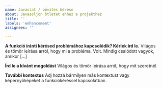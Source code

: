 ```yaml
---
name: Javaslat / bővítés kérése
about: Javasoljon ötletet ehhez a projekthez
title: ''
labels: 'enhancement'
assignees: ''

---
```


**A funkció iránti kérésed problémához kapcsolódik? Kérlek írd le.**
Világos és tömör leírása arról, hogy mi a probléma. Volt. Mindig csalódott vagyok, amikor [...]

**Írd le a kívánt megoldást**
Világos és tömör leírása arról, hogy mit szeretnél.

**További kontextus**
Adj hozzá bármilyen más kontextust vagy képernyőképeket a funkciókéréssel kapcsolatban.
